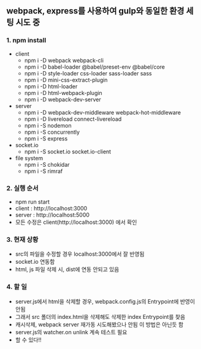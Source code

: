## webpack, express를 사용하여 gulp와 동일한 환경 세팅 시도 중

### 1. npm install

- client
  - npm i -D webpack webpack-cli
  - npm i -D babel-loader @babel/preset-env @babel/core
  - npm i -D style-loader css-loader sass-loader sass
  - npm i -D mini-css-extract-plugin
  - npm i -D html-loader
  - npm i -D html-webpack-plugin
  - npm i -D webpack-dev-server
- server
  - npm i -D webpack-dev-middleware webpack-hot-middleware
  - npm i -D livereload connect-livereload
  - npm i -S nodemon
  - npm i -S concurrently
  - npm i -S express
- socket.io
  - npm i -S socket.io socket.io-client
- file system
  - npm i -S chokidar
  - npm i -S rimraf

### 2. 실행 순서

- npm run start
- client : http://localhost:3000
- server : http://localhost:5000
- 모든 수정은 client(http://localhost:3000) 에서 확인

### 3. 현재 상황

- src의 파일을 수정할 경우 localhost:3000에서 잘 반영됨
- socket.io 연동함
- html, js 파일 삭제 시, dist에 연동 안되고 있음

### 4. 할 일

- server.js에서 html을 삭제할 경우, webpack.config.js의 Entrypoint에 반영이 안됨
- 그래서 src 폴더의 index.html을 삭제해도 삭제한 index Entrypoint를 찾음
- 캐시삭제, webpack server 재가동 시도해봤으나 안됨 이 방법은 아닌듯 함
- server.js의 watcher.on unlink 계속 테스트 필요
- 할 수 있다!!
